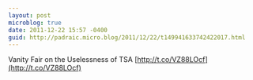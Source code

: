 ```yaml
---
layout: post
microblog: true
date: 2011-12-22 15:57 -0400
guid: http://padraic.micro.blog/2011/12/22/t149941633742422017.html
---
```

Vanity Fair on the Uselessness of TSA [http://t.co/VZ88LOcf](http://t.co/VZ88LOcf)

